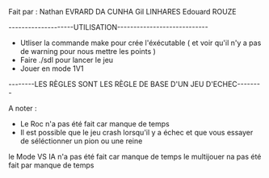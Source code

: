 Fait par :
Nathan EVRARD DA CUNHA
Gil LINHARES
Edouard ROUZE


--------------------UTILISATION----------------------------

- Utliser la commande make pour crée l'éxécutable ( et voir qu'il n'y a pas de warning pour nous mettre les points )
- Faire ./sdl pour lancer le jeu
- Jouer en mode 1V1 

--------LES RÈGLES SONT LES RÈGLE DE BASE D'UN JEU D'ECHEC--------

A noter : 

- Le Roc n'a pas été fait car manque de temps
- Il est possible que le jeu crash lorsqu'il y a échec et que vous essayer de séléctionner un pion ou une reine 



le Mode VS IA n'a pas été fait car manque de temps
le multijouer na pas été fait par manque de temps


